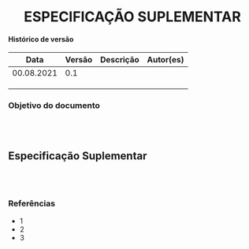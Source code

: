 # <center> ESPECIFICAÇÃO SUPLEMENTAR

#### Histórico de versão<br>

|    Data    | Versão | Descrição | Autor(es)|
| ---------- | ------ | --------- | -------- |
| 00.08.2021 |   0.1  |  |  |
|||||
|||||
|||||

### Objetivo do documento

<div align="justify">

<br><br></div>

## Especificação Suplementar

<div align="justify">

<br><br></div>

### Referências
<!-- se tiver referencias -->
- 1
- 2
- 3